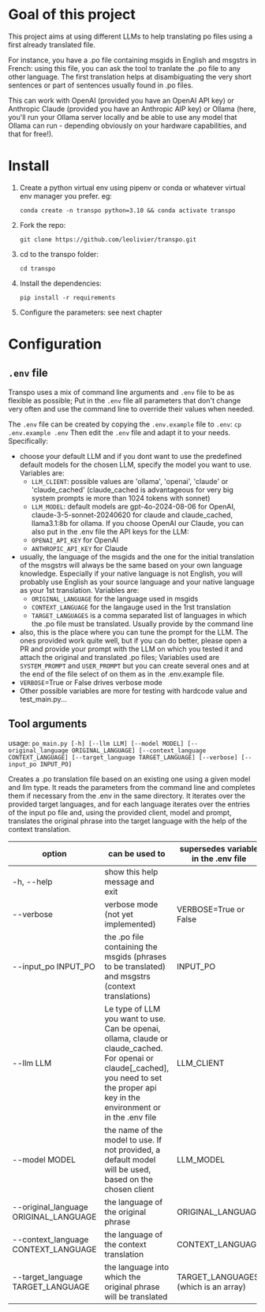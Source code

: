 # Goal of this project
This project aims at using different LLMs to help translating po files using a first already translated file.

For instance, you have a .po file containing msgids in English and msgstrs in French: using this file, you can ask the tool to tranlate the .po file to any other language. The first translation helps at disambiguating the very short sentences or part of sentences usually found in .po files.

This can work with OpenAI (provided you have an OpenAI API key) or Anthropic Claude (provided you have an Anthropic AIP key) or Ollama (here, you'll run your Ollama server locally and be able to use any model that Ollama can run - depending obviously on your hardware capabilities, and that for free!).

# Install
1. Create a python virtual env using pipenv or conda or whatever virtual env manager you prefer. eg:
   
   `conda create -n transpo python=3.10 && conda activate transpo`
1. Fork the repo:
   
   `git clone https://github.com/leolivier/transpo.git`
1. cd to the transpo folder:
 
   `cd transpo`
1. Install the dependencies: 

   `pip install -r requirements`
1. Configure the parameters: see next chapter

# Configuration
## `.env` file
Transpo uses a mix of command line arguments and `.env` file to be as flexible as possible;
Put in the `.env` file all parameters that don't change very often and use the command line to override their values when needed.

The `.env` file can be created by copying the `.env.example` file to `.env`:
`cp .env.example .env`
Then edit the `.env` file and adapt it to your needs. Specifically:
* choose your default LLM and if you dont want to use the predefined default models for the chosen LLM, specify the model you want to use.
  Variables are:
    * `LLM_CLIENT`: possible values are 'ollama', 'openai', 'claude' or 'claude_cached' (claude_cached is advantageous for very big system prompts ie more than 1024 tokens with sonnet)
    * `LLM_MODEL`: default models are gpt-4o-2024-08-06 for OpenAI, claude-3-5-sonnet-20240620 for claude and claude_cached, llama3.1:8b for ollama.
  If you choose OpenAI our Claude, you can also put in the .env file the API keys for the LLM:
    * `OPENAI_API_KEY` for OpenAI
    * `ANTHROPIC_API_KEY` for Claude
* usually, the language of the msgids and the one for the initial translation of the msgstrs will always be the same based on your own language knowledge. Especially if your native language is not English, you will probably use English as your source language and your native language as your 1st translation. Variables are:
  * `ORIGINAL_LANGUAGE` for the language used in msgids
  * `CONTEXT_LANGUAGE` for the langauge used in the 1rst translation
  * `TARGET_LANGUAGES` is a comma separated list of languages in which the .po file must be translated. Usually provide by the command line
* also, this is the place where you can tune the prompt for the LLM. The ones provided work quite well, but if you can do better, please open a PR and provide your prompt with the LLM on which you tested it and attach the original and translated .po files;
  Variables used are `SYSTEM_PROMPT` and `USER_PROMPT` but you can create several ones and at the end of the file select of on them as in the .env.example file.
* `VERBOSE`=True or False drives verbose mode
* Other possible variables are more for testing with hardcode value and test_main.py...

## Tool arguments
usage: `po_main.py [-h] [--llm LLM] [--model MODEL] [--original_language ORIGINAL_LANGUAGE] [--context_language CONTEXT_LANGUAGE]
                  [--target_language TARGET_LANGUAGE] [--verbose] [--input_po INPUT_PO]`

Creates a .po translation file based on an existing one using a given model and llm type. It reads the parameters from the command line and completes
them if necessary from the .env in the same directory. It iterates over the provided target languages, and for each language iterates over the entries
of the input po file and, using the provided client, model and prompt, translates the original phrase into the target language with the help of the
context translation.

| option                                 |           can be used to        | supersedes variable in the .env file |
|----------------------------------------|---------------------------------|--------------------------------------|
|  -h, --help                            | show this help message and exit |                                      |
|  --verbose                             | verbose mode (not yet implemented)|     VERBOSE=True or False          |
|  --input_po INPUT_PO                   | the .po file containing the msgids (phrases to be translated) and msgstrs (context translations) | INPUT_PO |
|  --llm LLM                             | Le type of LLM you want to use. Can be openai, ollama, claude or claude_cached. For openai or claude[_cached], you need to set the proper api key in the environment or in the .env file | LLM_CLIENT |
|  --model MODEL                         | the name of the model to use. If not provided, a default model will be used, based on the chosen client | LLM_MODEL |
|  --original_language ORIGINAL_LANGUAGE | the language of the original phrase | ORIGINAL_LANGUAGE |
|  --context_language CONTEXT_LANGUAGE   | the language of the context translation | CONTEXT_LANGUAGE | 
|  --target_language TARGET_LANGUAGE     | the language into which the original phrase will be translated | TARGET_LANGUAGES (which is an array) |

